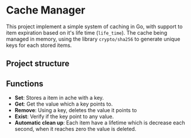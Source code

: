 # Cache Manager

This project implement a simple system of caching in Go, with support to item expiration based on it's life time (`life_time`). The cache being managed in memory, using the library `crypto/sha256` to generate unique keys for each stored items.

## Project structure


## Functions

- **Set**: Stores a item in ache with a key.
- **Get**: Get the value which a key points to.
- **Remove**: Using a key, deletes the value it points to
- **Exist**: Verify if the key point to any value.
- **Automatic clean up**: Each item have a lifetime which is decrease each second, when it reaches zero the value is deleted.
